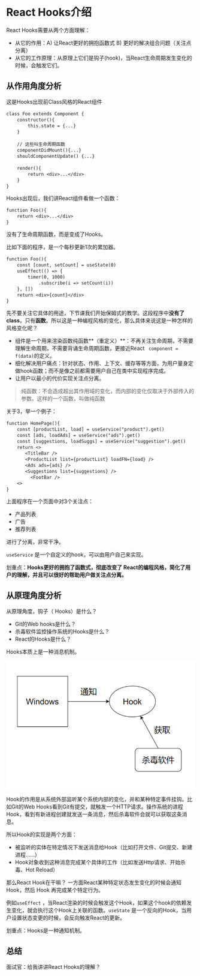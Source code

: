 # React Hooks介绍



React Hooks需要从两个方面理解：

- 从它的作用：A) 让React更好的拥抱函数式 B) 更好的解决组合问题（关注点分离）
- 从它的工作原理：从原理上它们是钩子(hook)，当React生命周期发生变化的时候，会触发它们。



## 从作用角度分析



这是Hooks出现前Class风格的React组件

```tsx
class Foo extends Component {
    constructor(){
        this.state = {...}
    }
    
    // 这些叫生命周期函数
    componentDidMount(){...}
    shouldComponentUpdate() {...}    

    render(){
        return <div>...</div>
    }
}
```



Hooks出现后，我们讲React组件看做一个函数：

```tsx
function Foo(){
    return <div>...</div>
}
```

没有了生命周期函数，而是变成了Hooks。

比如下面的程序，是一个每秒更新1次的累加器。

```tsx
function Foo(){
    const [count, setCount] = useState(0)
    useEffect(() => {
        timer(0, 1000)
        	.subscribe(i => setCount(i))
    }, [])
    return <div>{count}</div>
}
```

先不要关注它具体的用途，下节课我们开始保姆式的教学。这段程序中**没有了class**，只有**函数**。所以这是一种编程风格的变化，那么具体来说这是一种怎样的风格变化呢？

- 组件是一个用来渲染函数纯函数**（重定义）**：不再关注生命周期，不需要理解生命周期，不需要背诵生命周期函数，更接近React ` component = f(data)`的定义。
- 细化解决用户痛点：针对状态、作用、上下文、缓存等等方面，为用户量身定做hook函数；而不是像之前都需要用户自己在类中实现程序完成。
- 让用户以最小的代价实现关注点分离。

> 纯函数：不会造成超出其作用域的变化，而内部的变化仅取决于外部传入的参数。这样的一个函数，叫做纯函数

关于3，举一个例子：

```tsx
function HomePage(){
    const [productList, load] = useService("product").get()
    const [ads, loadAds] = useService("ads").get()
    const [suggestions, loadSuggs] = useService("suggestion").get()
    return <>
       <TitleBar />
       <ProductList list={productList} loadFN={load} />
       <Ads ads={ads} />
       <Suggestions list={suggestions} />
    	 <FootBar />
    <>
}
```

上面程序在一个页面中对3个关注点：

- 产品列表
- 广告
- 推荐列表

进行了分离，非常干净。

`useService` 是一个自定义的hook，可以由用户自己来实现。

划重点：**Hooks更好的拥抱了函数式，彻底改变了 React的编程风格，简化了用户的理解，并且可以很好的帮助用户做关注点分离。**

## 从原理角度分析



从原理角度，钩子（ Hooks）是什么？

- Git的Web hooks是什么？
- 杀毒软件监控操作系统的Hooks是什么？
- React的Hooks是什么？

Hooks本质上是一种消息机制。

![image-20210718093924066](assets/image-20210718093924066.png)

Hook的作用是从系统外部监听某个系统内部的变化，并和某种特定事件挂钩。比如Git的Web Hooks看到Git有提交，就触发一个HTTP请求。操作系统的进程Hook，看到有新进程创建就发送一条消息，然后杀毒软件会就可以获取这条消息。

所以Hook的实现是两个方面：

- 被监听的实体在特定情况下发送消息给Hook（比如打开文件、Git提交、新建进程……）
- Hook对象收到这种消息完成某个具体的工作（比如发送Http请求、开始杀毒、Hot Reload）

那么React Hook在干嘛？ 一方面React某种特定状态发生变化的时候会通知Hook，然后 Hook 再完成某个特定行为。

例如`useEffect` ，当React渲染的时候会触发这个Hook，如果这个hook的依赖发生变化，就会执行这个Hook上关联的函数。`useState` 是一个反向的Hook，当用户设置状态变更的时候，会反向触发React的更新。

划重点：Hooks是一种通知机制。



## 总结

面试官：给我讲讲React Hooks的理解？

